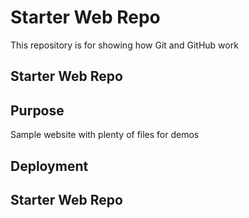 # Starter Web Repo

This repository is for showing how Git and GitHub work

## Starter Web Repo


## Purpose

Sample website with plenty of files for demos

## Deployment

## Starter Web Repo

